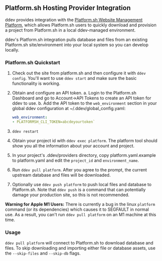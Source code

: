 ## Platform.sh Hosting Provider Integration

ddev provides integration with the [Platform.sh Website Management Platform](https://platform.sh/), which allows Platform.sh users to quickly download and provision a project from Platform.sh in a local ddev-managed environment.

ddev's Platform.sh integration pulls database and files from an existing Platform.sh site/environment into your local system so you can develop locally.

### Platform.sh Quickstart

1. Check out the site from platform.sh and then configure it with `ddev config`. You'll want to use `ddev start` and make sure the basic functionality is working.
2. Obtain and configure an API token.
   a. Login to the Platform.sh Dashboard and go to Account->API Tokens to create an API token for ddev to use.
   b. Add the API token to the `web_environment` section in your global ddev configuration at ~/.ddev/global_config.yaml:

   ```yaml
   web_environment:
   - PLATFORMSH_CLI_TOKEN=abcdeyourtoken`
   ```

3. `ddev restart`
4. Obtain your project id with `ddev exec platform`. The platform tool should show you all the information about your account and project.
5. In your project's .ddev/providers directory, copy platform.yaml.example to platform.yaml and edit the `project_id` and `environment_name`.
6. Run `ddev pull platform`. After you agree to the prompt, the current upstream database and files will be downloaded.
7. Optionally use `ddev push platform` to push local files and database to Platform.sh. Note that `ddev push` is a command that can potentially damage your production site, so this is not recommended.

**Warning for Apple M1 Users:** There is currently a bug in the linux `platform` command (or its dependencies) which causes it to SEGFAULT in normal use. As a result, you can't run `ddev pull platform` on an M1 machine at this time.

### Usage

`ddev pull platform` will connect to Platform.sh to download database and files. To skip downloading and importing either file or database assets, use the `--skip-files` and `--skip-db` flags.
